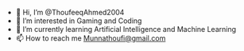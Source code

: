 - 👋 Hi, I’m @ThoufeeqAhmed2004
- 👀 I’m interested in Gaming and Coding
- 🌱 I’m currently learning Artificial Intelligence and Machine Learning
- 📫 How to reach me Munnathoufi@gmail.com

<!---
ThoufeeqAhmed2004/ThoufeeqAhmed2004 is a ✨ special ✨ repository because its `README.md` (this file) appears on your GitHub profile.
You can click the Preview link to take a look at your changes.
--->
